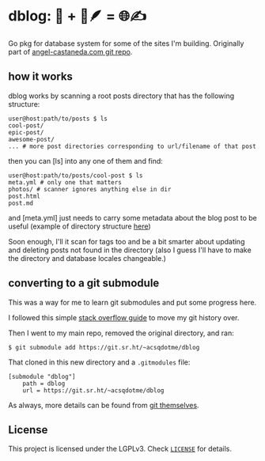 # dblog: 🐹 + 📜🪶 = 🌐✍️

Go pkg for database system for some of the sites I'm building. Originally part
of [angel-castaneda.com git repo](https://git.acsq.me/angel-castaneda.com).

## how it works

dblog works by scanning a root posts directory that has the following structure:

```console
user@host:path/to/posts $ ls
cool-post/
epic-post/
awesome-post/
... # more post directories corresponding to url/filename of that post
```

then you can [ls] into any one of them and find:

```console
user@host:path/to/posts/cool-post $ ls
meta.yml # only one that matters
photos/ # scanner ignores anything else in dir
post.html
post.md
```

and [meta.yml] just needs to carry some metadata about the blog post to be
useful (example of directory structure [here](./example-blog-post))

Soon enough, I'll it scan for tags too and be a bit smarter about updating and
deleting posts not found in the directory (also I guess I'll have to make the
directory and database locales changeable.)

## converting to a git submodule

This was a way for me to learn git submodules and put some progress here.

I followed this simple [stack overflow
guide](https://stackoverflow.com/a/73598455/21316874) to move my git history
over.

Then I went to my main repo, removed the original directory, and ran:

```console
$ git submodule add https://git.sr.ht/~acsqdotme/dblog
```

That cloned in this new directory and a `.gitmodules` file:

```git
[submodule "dblog"]
	path = dblog
	url = https://git.sr.ht/~acsqdotme/dblog
```

As always, more details can be found from [git
themselves](https://git-scm.com/book/en/v2/Git-Tools-Submodules).

## License

This project is licensed under the LGPLv3. Check [`LICENSE`](./LICENSE) for
details.
